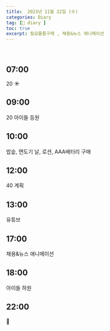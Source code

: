 ```yaml
---
title:  2023년 11월 22일 (수)
categories: Diary
tag: [📒 diary ]
toc: true
excerpt: 필요물품구매 , 채용&뉴스 애니메이션
---
```

​
## 07:00

20 ☀️

## 09:00

20 아이들 등원

## 10:00

밥솥, 면도기 날, 로션, AAA배터리 구매

## 12:00

40 계획

## 13:00

유튜브

## 17:00

채용&뉴스 애니메이션

## 18:00

아이들 하원

## 22:00

🌙

<br><br><br>